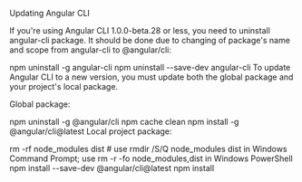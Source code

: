 Updating Angular CLI

If you're using Angular CLI 1.0.0-beta.28 or less, you need to uninstall angular-cli package. It should be done due to changing of package's name and scope from angular-cli to @angular/cli:

npm uninstall -g angular-cli
npm uninstall --save-dev angular-cli
To update Angular CLI to a new version, you must update both the global package and your project's local package.

Global package:

npm uninstall -g @angular/cli
npm cache clean
npm install -g @angular/cli@latest
Local project package:

rm -rf node_modules dist # use rmdir /S/Q node_modules dist in Windows Command Prompt; use rm -r -fo node_modules,dist in Windows PowerShell
npm install --save-dev @angular/cli@latest
npm install